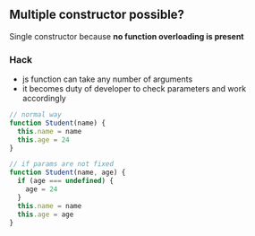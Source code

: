 ## Multiple constructor possible?
Single constructor because **no function overloading is present**
### Hack
- js function can take any number of arguments
- it becomes duty of developer to check parameters and work accordingly

```js
// normal way
function Student(name) {
  this.name = name
  this.age = 24
}

// if params are not fixed
function Student(name, age) {
  if (age === undefined) {
    age = 24
  }
  this.name = name
  this.age = age
}
```
